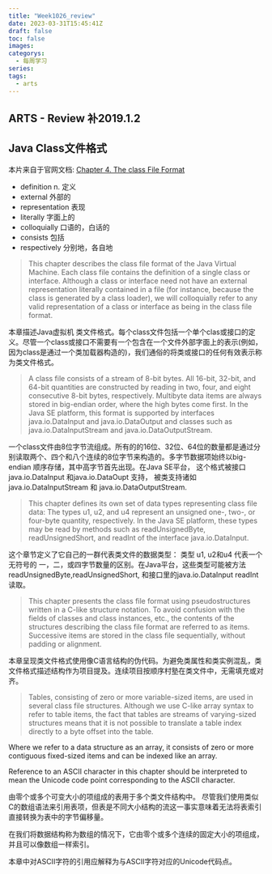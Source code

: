 ```yaml
---
title: "Week1026_review"
date: 2023-03-31T15:45:41Z
draft: false 
toc: false
images:
categorys:
  - 每周学习
series:
tags:
  - arts 
---
```


## ARTS - Review 补2019.1.2
## Java Class文件格式
本片来自于官网文档:
[Chapter 4. The class File Format](https://docs.oracle.com/javase/specs/jvms/se8/html/jvms-4.html#jvms-4.4)

* definition n. 定义
* external  外部的
* representation 表现
* literally 字面上的
* colloquially 口语的，白话的
* consists  包括
* respectively 分别地，各自地

> This chapter describes the class file format of the Java Virtual Machine. Each class file contains the definition of a single class or interface. Although a class or interface need not have an external representation literally contained in a file (for instance, because the class is generated by a class loader), we will colloquially refer to any valid representation of a class or interface as being in the class file format.

本章描述Java虚拟机 类文件格式。每个class文件包括一个单个clas或接口的定义。尽管一个class或接口不需要有一个包含在一个文件外部字面上的表示(例如，因为class是通过一个类加载器构造的)，我们通俗的将类或接口的任何有效表示称为类文件格式。 

> A class file consists of a stream of 8-bit bytes. All 16-bit, 32-bit, and 64-bit quantities are constructed by reading in two, four, and eight consecutive 8-bit bytes, respectively. Multibyte data items are always stored in big-endian order, where the high bytes come first. In the Java SE platform, this format is supported by interfaces java.io.DataInput and java.io.DataOutput and classes such as java.io.DataInputStream and java.io.DataOutputStream.


一个class文件由8位字节流组成。所有的的16位、32位、64位的数量都是通过分别读取两个、四个和八个连续的8位字节来构造的。多字节数据项始终以big-endian 顺序存储，其中高字节首先出现。在Java SE平台， 这个格式被接口 java.io.DataInput 和java.io.DataOupt 支持， 被类支持诸如 java.io.DataInputStream 和  java.io.DataOutputStream.


>This chapter defines its own set of data types representing class file data: The types u1, u2, and u4 represent an unsigned one-, two-, or four-byte quantity, respectively. In the Java SE platform, these types may be read by methods such as readUnsignedByte, readUnsignedShort, and readInt of the interface java.io.DataInput.

这个章节定义了它自己的一群代表类文件的数据类型： 类型 u1, u2和u4 代表一个无符号的 一，二，或四字节数量的区别。在Java平台，这些类型可能被方法 readUnsignedByte,readUnsignedShort, 和接口里的java.io.DataInput readInt 读取。


> This chapter presents the class file format using pseudostructures written in a C-like structure notation. To avoid confusion with the fields of classes and class instances, etc., the contents of the structures describing the class file format are referred to as items. Successive items are stored in the class file sequentially, without padding or alignment.

本章呈现类文件格式使用像C语言结构的伪代码。为避免类属性和类实例混乱，类文件格式描述结构作为项目提及。连续项目按顺序村塾在类文件中，无需填充或对齐。

> Tables, consisting of zero or more variable-sized items, are used in several class file structures. Although we use C-like array syntax to refer to table items, the fact that tables are streams of varying-sized structures means that it is not possible to translate a table index directly to a byte offset into the table.
>
Where we refer to a data structure as an array, it consists of zero or more contiguous fixed-sized items and can be indexed like an array.
>
Reference to an ASCII character in this chapter should be interpreted to mean the Unicode code point corresponding to the ASCII character.


由零个或多个可变大小的项组成的表用于多个类文件结构中。 尽管我们使用类似C的数组语法来引用表项，但表是不同大小结构的流这一事实意味着无法将表索引直接转换为表中的字节偏移量。

在我们将数据结构称为数组的情况下，它由零个或多个连续的固定大小的项组成，并且可以像数组一样索引。

本章中对ASCII字符的引用应解释为与ASCII字符对应的Unicode代码点。